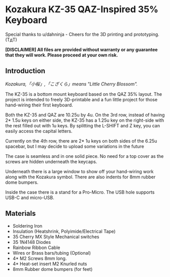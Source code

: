 # Kozakura KZ-35 QAZ-Inspired 35% Keyboard
Special thanks to u/dahninja - Cheers for the 3D printing and prototyping. (TдT)

**[DISCLAIMER]
All files are provided without warranty or any guarantee that they will work. Please proceed at your own risk.**

## Introduction
_Kozakura,「小桜」,「こざくら」means "Little Cherry Blossom"._

The KZ-35 is a bottom mount keyboard based on the QAZ 35% layout. The project is intended to freely 3D-printable and a fun little project for those hand-wiring their first keyboard.

Both the KZ-35 and QAZ are 10.25u by 4u. On the 3rd row, instead of having 2* 1.5u keys on either side, the KZ-35 has a 1.25u key on the right-side with the rest filled out with 1u keys. By splitting the L-SHIFT and Z key, you can easily access the capital letters.

Currently on the 4th row, there are 2* 1u keys on both sides of the 6.25u spacebar, but I may decide to upload some variations in the future

The case is seamless and in one solid piece. No need for a top cover as the screws are hidden underneath the keycaps.

Underneath there is a large window to show off your hand-wiring work along with the Kozakura symbol. There are also indents for 8mm rubber dome bumpers.

Inside the case there is a stand for a Pro-Micro. The USB hole supports USB-C and micro-USB.

## Materials
- Soldering Iron
- Insulation (Heatshrink, Polyimide/Electrical Tape)
- 35 Cherry MX Style Mechanical switches
- 35 1N4148 Diodes
- Rainbow Ribbon Cable
- Wires or Brass bars/tubing (Optional)
- 4* M2 Screws 8mm long.
- 4* Heat-set insert M2 Knurled nuts
- 8mm Rubber dome bumpers (for feet)

